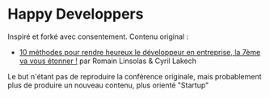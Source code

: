 # Happy Developpers

Inspiré et forké avec consentement. Contenu original :
* [10 méthodes pour rendre heureux le développeur en entreprise, la 7ème va vous étonner !](https://linsolas.github.io/devoxx-france-2017/index.html) par Romain Linsolas & Cyril Lakech

Le but n'étant pas de reproduire la conférence originale, mais probablement plus de produire un nouveau contenu, plus orienté "Startup"

